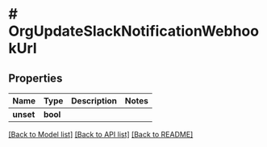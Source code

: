 # # OrgUpdateSlackNotificationWebhookUrl

## Properties

Name | Type | Description | Notes
------------ | ------------- | ------------- | -------------
**unset** | **bool** |  |

[[Back to Model list]](../../README.md#models) [[Back to API list]](../../README.md#endpoints) [[Back to README]](../../README.md)
